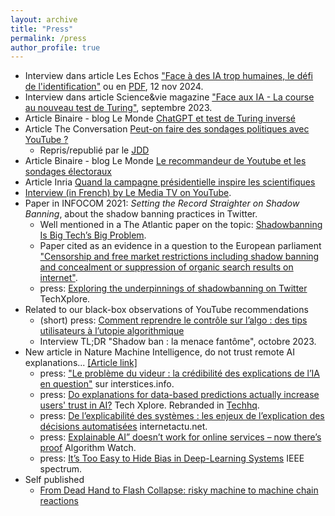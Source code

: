 ```yaml
---
layout: archive
title: "Press"
permalink: /press
author_profile: true
---
```


* Interview dans article Les Echos ["Face à des IA trop humaines, le défi de l'identification"](https://www.lesechos.fr/idees-debats/sciences-prospective/face-a-des-ia-trop-humaines-le-defi-de-lidentification-2130934) ou en [PDF](https://github.com/erwanlemerrer/erwanlemerrer.github.io/blob/master/files/Les%20Echos-Face%20a%CC%80%20des%20IA%20trop%20humaines%2C%20le%20de%CC%81fi%20de%20l'identification-12112024.pdf), 12 nov 2024.
* Interview dans article Science&vie magazine ["Face aux IA - La course au nouveau test de Turing"](https://www.science-et-vie.com/article-magazine/la-course-au-nouveau-test-de-turing), septembre 2023.
* Article Binaire - blog Le Monde [ChatGPT et test de Turing inversé](https://www.lemonde.fr/blog/binaire/2023/05/19/chatgpt-et-test-de-turing-inverse/)
* Article The Conversation [Peut-on faire des sondages politiques avec YouTube ?](https://theconversation.com/peut-on-faire-des-sondages-politiques-avec-youtube-186067)
   * Repris/republié par le [JDD](https://www.lejdd.fr/Politique/comment-des-chercheurs-veulent-utiliser-youtube-pour-faire-des-sondages-dintentions-de-vote-4121868)
* Article Binaire - blog Le Monde [Le recommandeur de Youtube et les sondages électoraux](https://www.lemonde.fr/blog/binaire/2022/07/05/le-recommandeur-les-sondages-et-laudit-en-boite-noire-de-youtube/)
* Article Inria [Quand la campagne présidentielle inspire les scientifiques](https://www.inria.fr/fr/la-campagne-presidentielle-inspire-les-scientifiques)
* [Interview (in French) by Le Media TV on YouTube](https://www.youtube.com/watch?v=ZOEJNJr79r8&t=2683s).
* Paper in INFOCOM 2021:  _Setting the Record Straighter on Shadow Banning_, about the shadow banning practices in Twitter.
  * Well mentioned in a The Atlantic paper on the topic: [Shadowbanning Is Big Tech’s Big Problem](https://www.theatlantic.com/technology/archive/2022/04/social-media-shadowbans-tiktok-twitter/629702/).
  * Paper cited as an evidence in a question to the European parliament ["Censorship and free market restrictions including shadow banning and concealment or suppression of organic search results on internet"](https://www.europarl.europa.eu/doceo/document/E-9-2021-001037_EN.html).
  * press: [Exploring the underpinnings of shadowbanning on Twitter](https://techxplore.com/news/2021-01-exploring-underpinnings-shadowbanning-twitter.html) TechXplore.
* Related to our black-box observations of YouTube recommendations
  * (short) press: [Comment reprendre le contrôle sur l’algo : des tips utilisateurs à l’utopie algorithmique](https://ctrlzmag.com/comment-reprendre-le-controle-sur-lalgo-des-tips-utilisateurs-a-lutopie-algorithmique/)
  * Interview TL;DR "Shadow ban : la menace fantôme", octobre 2023.
* New article in Nature Machine Intelligence, do not trust remote AI explanations... [[Article link]](https://rdcu.be/b6qB4)
  * press: ["Le problème du videur : la crédibilité des explications de l’IA en question"](https://interstices.info/le-probleme-du-videur-la-credibilite-des-explications-de-lia-en-question/) sur interstices.info.
  * press: [Do explanations for data-based predictions actually increase users' trust in AI?](https://techxplore.com/news/2020-10-explanations-data-based-users-ai.html) Tech Xplore. Rebranded in [Techhq](https://techhq.com/2020/10/how-much-should-we-trust-explainable-ai/).
  * press: [De l’explicabilité des systèmes : les enjeux de l’explication des décisions automatisées](http://www.internetactu.net/2019/11/14/de-lexplicabilite-des-systemes-les-enjeux-de-lexplication-des-decisions-automatisees/) internetactu.net.
  * press: [Explainable AI” doesn’t work for online services – now there’s proof](https://algorithmwatch.org/en/story/explainable-ai-doesnt-work-for-online-services-now-theres-proof/) Algorithm Watch.
  * press: [It’s Too Easy to Hide Bias in Deep-Learning Systems](https://spectrum.ieee.org/its-too-easy-to-hide-bias-in-deeplearning-systems) IEEE spectrum.
* Self published
  * [From Dead Hand to Flash Collapse: risky machine to machine chain reactions](https://medium.com/@erwan.le-merrer/from-dead-hand-to-flash-collapse-risky-machine-to-machine-chain-reactions-86dd1369048c)
